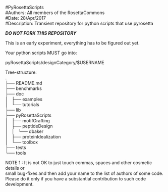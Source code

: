 #PyRosettaScripts   
#Authors: All members of the RosettaCommons  
#Date: 28/Apr/2017    
#Description: Transient repository for python scripts that use pyrosetta  

***DO NOT FORK THIS REPOSITORY***
  
This is an early experiment, everything has to be figured out yet.  
  
Your python scripts MUST go into:  
  
pyRosettaScripts/designCategory/$USERNAME  
  
  
Tree-structure:  
 .  
 ├── README.md  
 ├── benchmarks  
 ├── doc  
 │   ├── examples  
 │   └── tutorials  
 ├── lib  
 ├── pyRosettaScripts  
 │   ├── motifGrafting  
 │   ├── peptideDesign  
 │   │   └── dbaker  
 │   ├── proteinIdealization  
 │   └── toolbox  
 ├── tests  
 └── tools  
  
NOTE 1 : It is not OK to just touch commas, spaces and other cosmetic details or   
         small bug-fixes and then add your name to the list of authors of some code.  
         Please do it only if you have a substantial contribution to such code development.  
  

